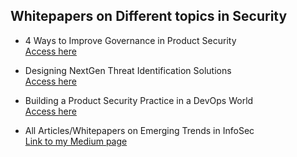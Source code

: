 ## Whitepapers on Different topics in Security

* 4 Ways to Improve Governance in Product Security\
[Access here](https://securityboulevard.com/2021/07/4-ways-to-improve-governance-in-product-security/)

* Designing NextGen Threat Identification Solutions\
[Access here](https://resources.securitycompass.com/whitepapers/designing-nextgen-threat-identification-solutions)

* Building a Product Security Practice in a DevOps World\
[Access here](https://resources.securitycompass.com/whitepapers/building-key-product-security-capabilities)

* All Articles/Whitepapers on Emerging Trends in InfoSec\
[Link to my Medium page](https://arunp14sec.medium.com/)
